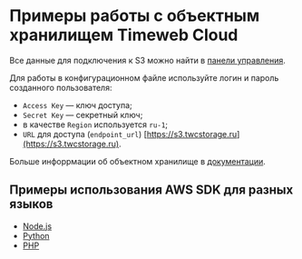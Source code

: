 # Примеры работы с объектным хранилищем Timeweb Cloud

Все данные для подключения к S3 можно найти в [панели управления](https://timeweb.cloud/my/storage).

Для работы в конфигурационном файле используйте логин и пароль созданного пользователя:

- `Access Key` — ключ доступа;
- `Secret Key` — секретный ключ;
- в качестве `Region` используется `ru-1`;
- `URL` для доступа (`endpoint_url`) [https://s3.twcstorage.ru](https://s3.twcstorage.ru).

Больше инфоррмации об объектном хранилище в [документации](https://timeweb.cloud/docs/s3-storage).

## Примеры использования AWS SDK для разных языков

- [Node.js](https://github.com/timeweb-cloud/s3-examples/tree/master/nodejs)
- [Python](https://github.com/timeweb-cloud/s3-examples/tree/master/python3)
- [PHP](https://github.com/timeweb-cloud/s3-examples/tree/master/php)
